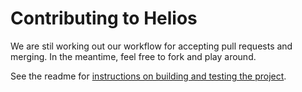 Contributing to Helios
===

We are stil working out our workflow for accepting pull requests and merging.
In the meantime, feel free to fork and play around.

See the readme for [instructions on building and testing the project](https://github.com/spotify/helios#build--test).
